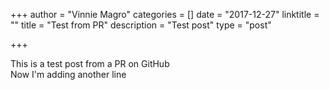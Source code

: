 +++
author = "Vinnie Magro"
categories = []
date = "2017-12-27"
linktitle = ""
title = "Test from PR"
description = "Test post"
type = "post"

+++

This is a test post from a PR on GitHub  
Now I'm adding another line
